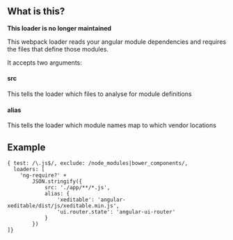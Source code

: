 ## What is this?

**This loader is no longer maintained**

This webpack loader reads your angular module dependencies and requires the files that define those modules.

It accepts two arguments:

#### src
This tells the loader which files to analyse for module definitions

#### alias
This tells the loader which module names map to which vendor locations

## Example

    { test: /\.js$/, exclude: /node_modules|bower_components/,
      loaders: [
        'ng-require?' +
            JSON.stringify({
                src: './app/**/*.js',
                alias: {
                    'xeditable': 'angular-xeditable/dist/js/xeditable.min.js',
                    'ui.router.state': 'angular-ui-router'
                }
            })
    ]}
